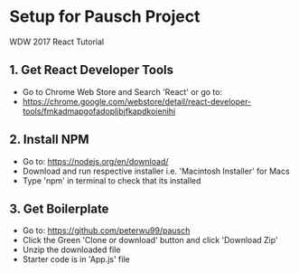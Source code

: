 
# Setup for Pausch Project
WDW 2017 React Tutorial

## 1. Get React Developer Tools
- Go to Chrome Web Store and Search 'React' or go to:
- https://chrome.google.com/webstore/detail/react-developer-tools/fmkadmapgofadopljbjfkapdkoienihi

## 2. Install NPM
- Go to: https://nodejs.org/en/download/
- Download and run respective installer i.e. 'Macintosh Installer' for Macs
- Type 'npm' in terminal to check that its installed

## 3. Get Boilerplate
- Go to: https://github.com/peterwu99/pausch
- Click the Green 'Clone or download' button and click 'Download Zip'
- Unzip the downloaded file
- Starter code is in 'App.js' file
